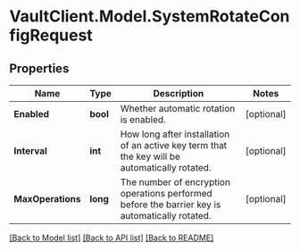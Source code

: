 # VaultClient.Model.SystemRotateConfigRequest

## Properties

Name | Type | Description | Notes
------------ | ------------- | ------------- | -------------
**Enabled** | **bool** | Whether automatic rotation is enabled. | [optional] 
**Interval** | **int** | How long after installation of an active key term that the key will be automatically rotated. | [optional] 
**MaxOperations** | **long** | The number of encryption operations performed before the barrier key is automatically rotated. | [optional] 

[[Back to Model list]](../README.md#documentation-for-models) [[Back to API list]](../README.md#documentation-for-api-endpoints) [[Back to README]](../README.md)


